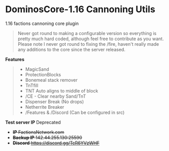 # DominosCore-1.16 Cannoning Utils
1.16 factions cannoning core plugin

> Never got round to making a configurable version so everything is pretty much hard coded, although feel free to contribute as you want.  Please note I never got round to fixing the /fire, haven't really made any additions to the core since the server released.

**Features**
> - MagicSand
> - ProtectionBlocks
> - Bonemeal stack remover
> - TnTfill
> - TNT Auto aligns to middle of block
> - /CE - Clear nearby Sand/TnT
> - Dispenser Break (No drops)
> - Netherrite Breaker
> - /Features & /Discord (Can be configured in src)

**Test server IP** Deprecated
- ~~**IP** FactionsNetwork.com~~
- ~~**Backup IP** 142.44.255.130:25590~~
- ~~**Discord** https://discord.gg/TcR6YVzWHF~~
